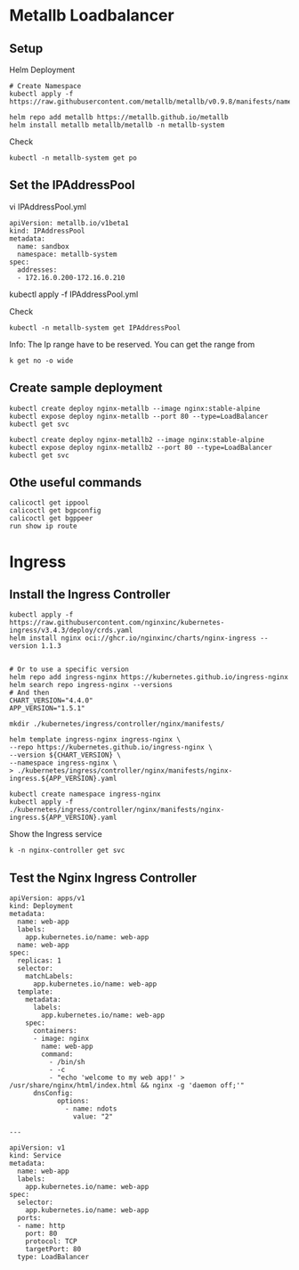 # Metallb Loadbalancer


## Setup

Helm Deployment
```
# Create Namespace
kubectl apply -f https://raw.githubusercontent.com/metallb/metallb/v0.9.8/manifests/namespace.yaml

helm repo add metallb https://metallb.github.io/metallb
helm install metallb metallb/metallb -n metallb-system
```

Check
```
kubectl -n metallb-system get po
```


## Set the IPAddressPool


vi IPAddressPool.yml
```
apiVersion: metallb.io/v1beta1
kind: IPAddressPool
metadata:
  name: sandbox
  namespace: metallb-system
spec:
  addresses:
  - 172.16.0.200-172.16.0.210
```
kubectl apply -f IPAddressPool.yml


Check
```
kubectl -n metallb-system get IPAddressPool
```

Info: The Ip range have to be reserved. You can get the range from
```
k get no -o wide
```




## Create sample deployment

```
kubectl create deploy nginx-metallb --image nginx:stable-alpine
kubectl expose deploy nginx-metallb --port 80 --type=LoadBalancer
kubectl get svc

kubectl create deploy nginx-metallb2 --image nginx:stable-alpine
kubectl expose deploy nginx-metallb2 --port 80 --type=LoadBalancer
kubectl get svc

```


## Othe useful commands

```
calicoctl get ippool
calicoctl get bgpconfig
calicoctl get bgppeer
run show ip route

```


# Ingress


## Install the Ingress Controller
```
kubectl apply -f https://raw.githubusercontent.com/nginxinc/kubernetes-ingress/v3.4.3/deploy/crds.yaml
helm install nginx oci://ghcr.io/nginxinc/charts/nginx-ingress --version 1.1.3


# Or to use a specific version
helm repo add ingress-nginx https://kubernetes.github.io/ingress-nginx
helm search repo ingress-nginx --versions
# And then
CHART_VERSION="4.4.0"
APP_VERSION="1.5.1"

mkdir ./kubernetes/ingress/controller/nginx/manifests/

helm template ingress-nginx ingress-nginx \
--repo https://kubernetes.github.io/ingress-nginx \
--version ${CHART_VERSION} \
--namespace ingress-nginx \
> ./kubernetes/ingress/controller/nginx/manifests/nginx-ingress.${APP_VERSION}.yaml

kubectl create namespace ingress-nginx
kubectl apply -f ./kubernetes/ingress/controller/nginx/manifests/nginx-ingress.${APP_VERSION}.yaml
```


Show the Ingress service
```
k -n nginx-controller get svc
```

## Test the Nginx Ingress Controller

```
apiVersion: apps/v1
kind: Deployment
metadata:
  name: web-app
  labels:
    app.kubernetes.io/name: web-app
  name: web-app
spec:
  replicas: 1
  selector:
    matchLabels:
      app.kubernetes.io/name: web-app
  template:
    metadata:
      labels:
        app.kubernetes.io/name: web-app
    spec:
      containers:
      - image: nginx
        name: web-app
        command: 
          - /bin/sh
          - -c
          - "echo 'welcome to my web app!' > /usr/share/nginx/html/index.html && nginx -g 'daemon off;'"
      dnsConfig:
            options:
              - name: ndots
                value: "2"

---

apiVersion: v1
kind: Service
metadata:
  name: web-app
  labels:
    app.kubernetes.io/name: web-app
spec:
  selector:
    app.kubernetes.io/name: web-app
  ports:
  - name: http
    port: 80
    protocol: TCP
    targetPort: 80
  type: LoadBalancer

```








